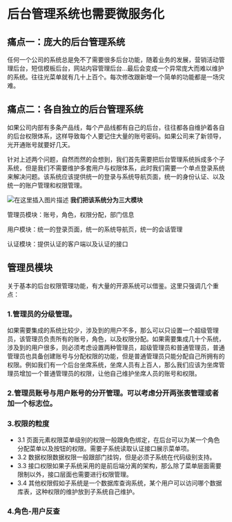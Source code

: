 # 后台管理系统也需要微服务化

## 痛点一：庞大的后台管理系统

任何一个公司的系统总是免不了需要很多后台功能，随着业务的发展，营销活动管理后台，短信模板后台，网站内容管理后台…最后会变成一个异常庞大而难以维护的系统。往往光菜单就有几十上百个。每次修改跟新增一个简单的功能都是一场灾难。

## 痛点二：各自独立的后台管理系统

如果公司内部有多条产品线，每个产品线都有自己的后台，往往都各自维护着各自的后台权限体系，这样导致每个人要记住大量的账号密码。如果公司来了新领导，光开通账号就要好几天。

针对上述两个问题，自然而然的会想到，我们首先需要把后台管理系统拆成多个子系统，但是我们不需要维护多套用户与权限体系，此时我们需要一个单点登录系统来解决问题。该系统应该提供统一的登录与系统导航页面，统一的身份认证、以及统一的账户管理和权限管理。

![在这里插入图片描述](https://img-blog.csdnimg.cn/20190419103721990.png?x-oss-process=image/watermark,type_ZmFuZ3poZW5naGVpdGk,shadow_10,text_aHR0cHM6Ly9ibG9nLmNzZG4ubmV0L2NoZW55YW8xOTk0,size_16,color_FFFFFF,t_70)
**我们把该系统分为三大模块**

管理员模块：账号，角色，权限分配，部门信息

用户模块：统一的登录页面，统一的系统导航页，统一的会话管理

认证模块：提供认证的客户端以及认证的接口

## 管理员模块

关于基本的后台权限管理功能，有大量的开源系统可以借鉴。这里只强调几个重点：

### 1.管理员的分级管理。

如果需要集成的系统比较少，涉及到的用户不多，那么可以只设置一个超级管理员，该管理员负责所有的账号，角色，以及权限分配。如果需要集成几十个系统，涉及到的用户很多，则必须考虑设置两种管理员，超级管理员和普通管理员，普通管理员也具备创建账号与分配权限的功能，但是普通管理员只能分配自己所拥有的权限。例如我们有一个后台坐席系统，坐席人员有上百人，那么我们应该为坐席管理员增加一个普通管理员的权限，让他自己维护坐席人员的账号和权限。

### 2.管理员账号与用户账号的分开管理。可以考虑分开两张表管理或者加一个标志位。

### 3.权限的粒度

- 3.1	页面元素权限菜单级别的权限一般跟角色绑定，在后台可以为某一个角色分配菜单以及按钮的权限。需要子系统读取认证接口展示菜单项。
- 3.2	数据权限数据权限一般跟部门挂钩，但是必须子系统在代码级别支持。
- 3.3 接口权限如果子系统采用的是前后端分离的架构，那么除了菜单层面需要限制以外，接口层面也需要进行权限管理。
- 3.4 其他权限假如子系统是一个数据库查询系统，某个用户可以访问哪个数据库表，这种权限的维护放到子系统自己维护。

### 4.角色-用户反查